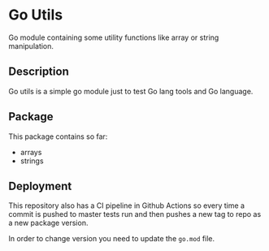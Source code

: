# Go Utils

Go module containing some utility functions like array or string manipulation.

## Description

Go utils is a simple go module just to test Go lang tools and Go language.

## Package

This package contains so far: 
- arrays
- strings

## Deployment

This repository also has a CI pipeline in Github Actions so every time a commit is pushed to master tests run and then pushes a new tag to repo as a new package version.

In order to change version you need to update the `go.mod` file.